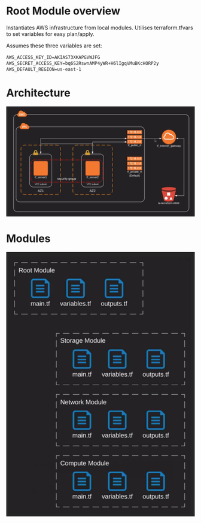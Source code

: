 # Root Module overview
Instantiates AWS infrastructure from local modules.
Utilises terraform.tfvars to set variables for easy plan/apply.

Assumes these three variables are set:

    AWS_ACCESS_KEY_ID=AKIAS73XKAPGVWJFG
    AWS_SECRET_ACCESS_KEY=bq6S2RswnAMP4yWR+H6lIgqVMuBKcHORP2y
    AWS_DEFAULT_REGION=us-east-1

# Architecture
![Architecture](pictures/architecture.png)

# Modules
![Modules](pictures/modules.png)
